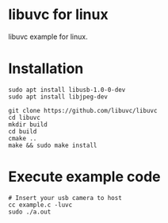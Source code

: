 # libuvc for linux
libuvc example for linux.   

# Installation
```
sudo apt install libusb-1.0-0-dev
sudo apt install libjpeg-dev

git clone https://github.com/libuvc/libuvc
cd libuvc
mkdir build
cd build
cmake ..
make && sudo make install
```

# Execute example code
```
# Insert your usb camera to host
cc example.c -luvc
sudo ./a.out
```
